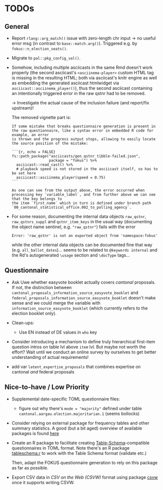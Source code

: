 # TODOs

## General

-   Report `rlang::arg_match()` issue with zero-length chr input -\> no useful error msg (in contrast to `base::match.arg()`). Triggered e.g. by
    `fokus::n_election_seats()`.

-   Migrate to `pal::pkg_config_val()`.

-   Somehow, including multiple asciicasts in the same Rmd doesn't work properly (the second asciicast's `<asciinema-player>` custom HTML tag is missing in the
    resulting HTML; both via asciicast's knitr engine as well as embedding the generated asciicast htmlwidget via `asciicast::asciinema_player()`), thus the
    second asciicast containing an intentionally triggered error in the raw qstnr had to be removed.

    -\> Investigate the actual cause of the inclusion failure (and report/fix upstream)!

    The removed vignette part is:

        If some mistake that breaks questionnaire generation is present in the raw questionnaire, like a syntax error in embedded R code for example, an error
        is thrown and the progress output stops, allowing to easily locate the source position of the mistake:

        ```{r, echo = FALSE}
        fs::path_package("asciicasts/gen_qstnr_tibble-failed.json",
                         package = "fokus") %>%
          asciicast::read_cast() %>%
          # playback speed is not stored in the asciicast itself, so has to be set here
          asciicast::asciinema_player(speed = 0.75)
        ```

        As one can see from the output above, the error occurred when processing key `variable_label`, and from further above we can see that the key belongs to
        the item `first_name` which in turn is defined under branch path `00_cantonal_statistical_office.002_to_polling_agency`.

-   For some reason, documenting the internal data objects `raw_qstnr`, `raw_qstnrs_suppl` and `qstnr_item_keys` in the usual way (documenting the object name
    sentinel, e.g. `"raw_qstnr"`) fails with the error

        Error: 'raw_qstnr' is not an exported object from 'namespace:fokus'

    while the other internal data objects can be documented fine that way (e.g. `all_ballot_dates`)... seems to be related to `@keywords internal` and the Rd's
    autogenerated `\usage` section and `\docType` tags...

## Questionnaire

-   Ask Uwe whether easyvote booklet actually covers *cantonal* proposals. If not, the distinction between
    `cantonal_proposals_information_source_easyvote_booklet` and `federal_proposals_information_source_easyvote_booklet` doesn't make sense and we could merge
    the variable with `information_source_easyvote_booklet` (which currently refers to the election booklet only).

-   Clean-ups:

    -   Use EN instead of DE values in `who` key

-   Consider introducing a mechanism to define truly hierarchical first-item question intros on table lvl above `item` lvl. But maybe not worth the effort? Wait
    until we conduct an online survey by ourselves to get better understanding of actual requirements!

-   add var `latent_expertise_proposals` that combines expertise on cantonal *and* federal proposals

## Nice-to-have / Low Priority

-   Supplemental date-specific TOML questionnaire files:

    -   figure out why there's `mode = "majority"` defined under table `cantonal.aargau.election.majoritarian.1` (seems bollocks)

-   Consider relying on external package for frequency tables and other summary statistics. A good (but a bit aged) overview of available packages is found
    [here](https://dabblingwithdata.wordpress.com/2017/12/20/my-favourite-r-package-for-frequency-tables/)

-   Create an R package to facilitate creating [Table-Schema](https://specs.frictionlessdata.io/table-schema/)-compatible questionnaires in TOML format. Note
    there's an R package [tableschema.r](https://libraries.frictionlessdata.io/docs/table-schema/rlang) to work with the Table Schema format (validate etc.)

    Then, adapt the FOKUS questionnaire generation to rely on this package as far as possible.

-   Export CSV data in *CSV on the Web (CSVW)* format using package [csvw](https://robsteranium.github.io/csvwr/) once it supports writing CSVW.
